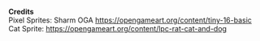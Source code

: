 <strong>Credits</strong><br>
Pixel Sprites: Sharm OGA https://opengameart.org/content/tiny-16-basic<br>
Cat Sprite: https://opengameart.org/content/lpc-rat-cat-and-dog
